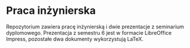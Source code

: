 # Praca inżynierska

Repozytorium zawiera pracę inżynierską i dwie prezentacje z seminarium dyplomowego. 
Prezentacja z semestru 6 jest w formacie LibreOffice Impress, pozostałe dwa dokumenty wykorzystują LaTeX.
